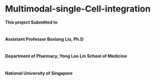 # Multimodal-single-Cell-integration

**This project Submitted to**
#
**Assistant Professor Boxiang Liu, Ph.D**
#
**Department of Pharmacy, Yong Loo Lin School of Medicine**
#
**National University of Singapore**
